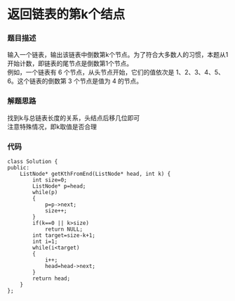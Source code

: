 # 返回链表的第k个结点

### 题目描述
输入一个链表，输出该链表中倒数第k个节点。为了符合大多数人的习惯，本题从1开始计数，即链表的尾节点是倒数第1个节点。      
例如，一个链表有 6 个节点，从头节点开始，它们的值依次是 1、2、3、4、5、6。这个链表的倒数第 3 个节点是值为 4 的节点。      

### 解题思路
找到k与总链表长度的关系，头结点后移几位即可    
注意特殊情况，即k取值是否合理     

### 代码
```
class Solution {
public:
    ListNode* getKthFromEnd(ListNode* head, int k) {
        int size=0;
        ListNode* p=head;
        while(p)
        {
            p=p->next;
            size++;
        }
        if(k==0 || k>size)
            return NULL;
        int target=size-k+1;
        int i=1;
        while(i<target)
        {
            i++;
            head=head->next;
        }
        return head;
    }
};
```
